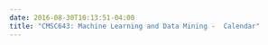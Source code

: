 ```yaml
---
date: 2016-08-30T10:13:51-04:00
title: "CMSC643: Machine Learning and Data Mining -  Calendar"
---
```

